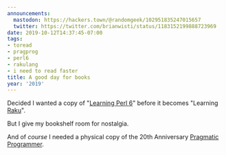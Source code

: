 ```yaml
---
announcements:
  mastodon: https://hackers.town/@randomgeek/102951835247015657
  twitter: https://twitter.com/brianwisti/status/1183152199888723969
date: 2019-10-12T14:37:45-07:00
tags:
- toread
- pragprog
- perl6
- rakulang
- i need to read faster
title: A good day for books
year: '2019'
---
```


Decided I wanted a copy of "[Learning Perl 6][]" before it becomes "Learning [Raku][]". 

But I give my bookshelf room for nostalgia.

[Learning Perl 6]: https://www.learningperl6.com/
[Raku]: http://blogs.perl.org/users/ovid/2019/10/larry-has-approved-renaming-perl-6-to-raku.html

And of *course* I needed a physical copy of the 20th Anniversary [Pragmatic Programmer][].

[Pragmatic Programmer]: https://pragprog.com/book/tpp20/the-pragmatic-programmer-20th-anniversary-edition
